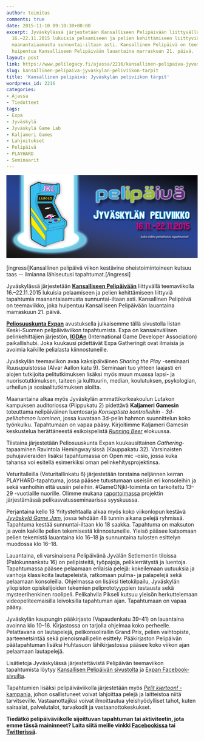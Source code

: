 ```yaml
---
author: toimitus
comments: true
date: 2015-11-10 09:10:30+00:00
excerpt: Jyväskylässä järjestetään Kansalliseen Pelipäivään liittyvällä teemaviikolla
  16.–22.11.2015 lukuisia pelaamiseen ja pelien kehittämiseen liittyviä tapahtumia
  maanantaiaamusta sunnuntai-iltaan asti. Kansallinen Pelipäivä on teemaviikko, joka
  huipentuu Kansalliseen Pelipäivään lauantaina marraskuun 21. päivä.
layout: post
link: https://www.pelilegacy.fi/ajassa/2216/kansallinen-pelipaiva-jyvaskylan-peliviikon-tarpit
slug: kansallinen-pelipaiva-jyvaskylan-peliviikon-tarpit
title: 'Kansallinen pelipäivä: Jyväskylän peliviikon tärpit'
wordpress_id: 2216
categories:
- Ajassa
- Tiedotteet
tags:
- Expa
- Jyväskylä
- Jyväskylä Game Lab
- Kaljameri Games
- Lahjoitukset
- Pelipäivä
- PLAYHARD
- Seminaarit
---
```


[![Pelipäiväviikko – Jyväskylä](/uploads/2015/09/pelipaivaviikko.png)](/uploads/2015/09/pelipaivaviikko.png)

[ingressi]Kansallinen pelipäivä viikon kestävine oheistoimintoineen kutsuu taas -- ilmianna lähiseutusi tapahtumat.[/ingressi]

Jyväskylässä järjestetään [**Kansalliseen Pelipäivään**](http://pelipaiva.fi/) liittyvällä teemaviikolla 16.–22.11.2015 lukuisia pelaamiseen ja pelien kehittämiseen liittyviä tapahtumia maanantaiaamusta sunnuntai-iltaan asti. Kansallinen Pelipäivä on teemaviikko, joka huipentuu Kansalliseen Pelipäivään lauantaina marraskuun 21. päivä.

**[Peliosuuskunta Expan](http://www.expa.fi)** avustuksella julkaisemme tällä sivustolla listan Keski-Suomen pelipäiväviikon tapahtumista. Expa on kansainvälisen pelinkehittäjien järjestön, **[IGDAn](http://igda.fi/)** (International Game Developer Association) paikallishubi. Joka kuukausi pidettävät Expa Gatheringit ovat ilmaisia ja avoimia kaikille pelialasta kiinnostuneille.

Jyväskylän teemaviikon avaa kaksipäiväinen _Sharing the Play_ -seminaari Ruusupuistossa (Alvar Aallon katu 9). Seminaari tuo yhteen laajasti eri alojen tutkijoita pelitutkimuksen lisäksi myös muun muassa lapsi- ja nuorisotutkimuksen, taiteen ja kulttuurin, median, koulutuksen, psykologian, urheilun ja sosiaalitutkimuksen aloilta.

Maanantaina alkaa myös Jyväskylän ammattikorkeakoulun Lutakon kampuksen auditoriossa (Piippukatu 2) pidettävä **Kaljameri Gamesin** toteuttama nelipäiväinen luentosarja _Konseptista kontrolleihin - 3d-pelihahmon luominen_, jossa kuvataan 3d-pelin hahmon suunnittelun koko työnkulku. Tapahtumaan on vapaa pääsy. Kirjoitimme Kaljameri Gamesin keskustelua herättäneestä esikoispelistä _[Running Beer](http://www.pelilegacy.fi/ajassa/2096/running-beer-tuo-koteihimme-sinivalkoisen-dystopian)_ elokuussa.

Tiistaina järjestetään Peliosuuskunta Expan kuukausittainen _Gathering_-tapaaminen Ravintola Hemingway’sissä (Kauppakatu 32). Varsinaisten puhujavieraiden lisäksi tapahtumassa on Open mic -osio, jossa kuka tahansa voi esitellä esimerkiksi oman pelinkehitysprojektinsa.

Veturitalleilla (Veturitallinkatu 6) järjestetään torstaina neljännen kerran PLAYHARD-tapahtuma, jossa pääsee tutustumaan useisiin eri konsoleihin ja sekä vanhoihin että uusiin peleihin. #GameONjkl-toiminta on tarkoitettu 13–29 -vuotiaille nuorille. Olimme mukana [raportoimassa](http://www.pelilegacy.fi/hitaat/2218/gameonjkl-pelien-historiaa-ja-pelikasvatusta) projektin järjestämässä pelikasvatusseminaarissa syyskuussa.

Perjantaina kello 18 Yritystehtaalla alkaa myös koko viikonlopun kestävä [_Jyväskylä Game Jam_](https://www.facebook.com/events/1231948926830548/), jossa tehdään 48 tunnin aikana pelejä ryhmissä. Tapahtuma kestää sunnuntai-iltaan klo 18 saakka. Tapahtuma on maksuton ja avoin kaikille pelien tekemisestä kiinnostuneille. Yleisö pääsee katsomaan pelien tekemistä lauantaina klo 16–18 ja sunnuntaina tulosten esittelyn muodossa klo 16–18.

Lauantaina, eli varsinaisena Pelipäivänä Jyvälän Setlementin tiloissa (Palokunnankatu 16) on pelipisteitä, työpajoja, pelikierrätystä ja luentoja. Tapahtumassa pääsee pelaamaan erilaisia pelejä: kokeilemaan uutuuksia ja vanhoja klassikoita lautapeleistä, ratkomaan pulma- ja palapelejä sekä pelaamaan konsoleilla. Ohjelmassa on lisäksi tietokilpailu, Jyväskylän yliopiston opiskelijoiden tekemien peliprototyyppien testausta sekä mysteerihenkinen roolipeli. Pelikahvila Pikseli kutsuu yleisön herkuttelemaan videopeliteemaisilla leivoksilla tapahtuman ajan. Tapahtumaan on vapaa pääsy.

Jyväskylän kaupungin pääkirjasto (Vapaudenkatu 39–41) on lauantaina avoinna klo 10–16. Kirjastossa on tarjolla ohjelmaa koko perheelle. Pelattavana on lautapelejä, pelikonsolirallin Grand Prix, pelien vaihtopiste, aarteenetsintää sekä pienoismallipelin esittely. Pääkirjaston Pelipäivän päätapahtuman lisäksi Huhtasuon lähikirjastossa pääsee koko viikon ajan pelaamaan lautapelejä.

Lisätietoja Jyväskylässä järjestettävistä Pelipäivän teemaviikon tapahtumista löytyy [Kansallisen Pelipäivän sivustolta](http://www.pelipaiva.fi) ja [Expan Facebook-sivuilta](https://www.facebook.com/expajkl/).

Tapahtumien lisäksi pelipäiväviikolla järjestetään myös [_Pelit kiertoon!_ -kampanja](http://pelipaiva.fi/pelitkiertoon), johon osallistuneet voivat lahjoittaa pelejä ja laitteistoa niitä tarvitseville. Vastaanottajiksi voivat ilmoittautua yleishyödylliset tahot, kuten sairaalat, palvelutalot, turvakodit ja vastaanottokeskukset.

**Tiedätkö pelipäiväviikolle sijoittuvan tapahtuman tai aktiviteetin, jota emme tässä maininneet? Laita siitä meille vinkki [Facebookissa](https://www.facebook.com/pelilegacy) tai [Twitterissä](https://twitter.com/pelilegacy).**
